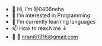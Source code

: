 - 👋 Hi, I’m @0406neha
- 👀 I’m interested in Programming
- 🌱 I’m currently learning languages
- 📫 How to reach me &darr;
- &#128231; &#x1F4E7; nrani51916@gmail.com
